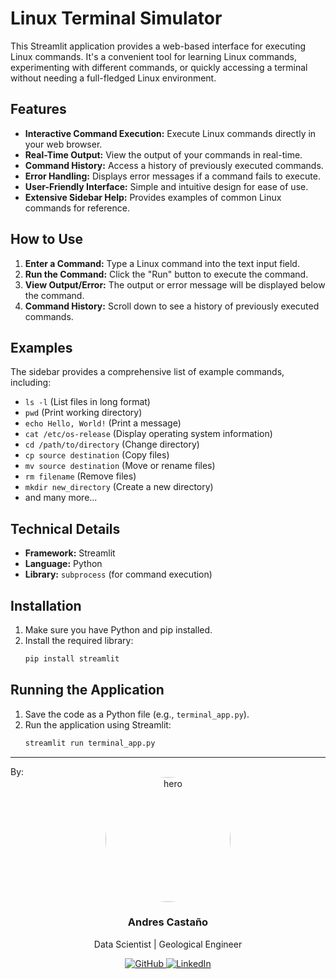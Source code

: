 # Linux Terminal Simulator

This Streamlit application provides a web-based interface for executing Linux commands. It's a convenient tool for learning Linux commands, experimenting with different commands, or quickly accessing a terminal without needing a full-fledged Linux environment.

## Features

* **Interactive Command Execution:** Execute Linux commands directly in your web browser.
* **Real-Time Output:** View the output of your commands in real-time.
* **Command History:** Access a history of previously executed commands.
* **Error Handling:** Displays error messages if a command fails to execute.
* **User-Friendly Interface:** Simple and intuitive design for ease of use.
* **Extensive Sidebar Help:** Provides examples of common Linux commands for reference.

## How to Use

1. **Enter a Command:** Type a Linux command into the text input field.
2. **Run the Command:** Click the "Run" button to execute the command.
3. **View Output/Error:** The output or error message will be displayed below the command.
4. **Command History:** Scroll down to see a history of previously executed commands.

## Examples

The sidebar provides a comprehensive list of example commands, including:

* `ls -l` (List files in long format)
* `pwd` (Print working directory)
* `echo Hello, World!` (Print a message)
* `cat /etc/os-release` (Display operating system information)
* `cd /path/to/directory` (Change directory)
* `cp source destination` (Copy files)
* `mv source destination` (Move or rename files)
* `rm filename` (Remove files)
* `mkdir new_directory` (Create a new directory)
* and many more...

## Technical Details

* **Framework:** Streamlit
* **Language:** Python
* **Library:** `subprocess` (for command execution)

## Installation

1. Make sure you have Python and pip installed.
2. Install the required library:
   ```bash
   pip install streamlit
   ```

## Running the Application

1. Save the code as a Python file (e.g., `terminal_app.py`).
2. Run the application using Streamlit:
   ```bash
   streamlit run terminal_app.py
   ```



<hr>  
By:
<div align="center">
    <img src="https://i.ibb.co/DVCbGKp/1694197931620-e-1700697600-v-beta-t-V9i-TOhf-Pk-Vf-Bh4-QQxt-QPBVvs-Uyi-c-Emms-Qlh9d-C8p-UA.jpg" alt="hero" style="width: 200px; height: auto; border-radius: 50%;">
    <h3>Andres Castaño</h3>
    <p>Data Scientist | Geological Engineer</p>
    <a href="https://github.com/FeRsOmBrA" target="_blank">
        <img alt="GitHub" src="https://img.shields.io/badge/-GitHub-181717?style=for-the-badge&logo=github" />
    </a>
    <a href="https://www.linkedin.com/in/ferney-castano/" target="_blank">
        <img alt="LinkedIn" src="https://img.shields.io/badge/-LinkedIn-0077B5?style=for-the-badge&logo=linkedin" />
    </a>
</div>
